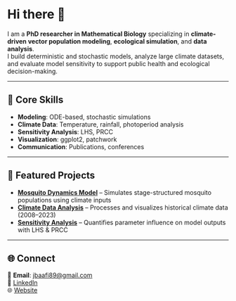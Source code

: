 # Hi there 👋

I am a **PhD researcher in Mathematical Biology** specializing in **climate-driven vector population modeling**, **ecological simulation**, and **data analysis**.  
I build deterministic and stochastic models, analyze large climate datasets, and evaluate model sensitivity to support public health and ecological decision-making.

---

## 🔹 Core Skills
- **Modeling**: ODE-based, stochastic simulations  
- **Climate Data**: Temperature, rainfall, photoperiod analysis  
- **Sensitivity Analysis**: LHS, PRCC  
- **Visualization**: ggplot2, patchwork  
- **Communication**: Publications, conferences

---

## 📌 Featured Projects
- [**Mosquito Dynamics Model**](https://github.com/jbaafi/Mosquito-Dynamics) – Simulates stage-structured mosquito populations using climate inputs  
- [**Climate Data Analysis**](https://github.com/jbaafi/Climate-Data-Analysis) – Processes and visualizes historical climate data (2008–2023)  
- [**Sensitivity Analysis**](https://github.com/jbaafi/Sensitivity-Analysis) – Quantifies parameter influence on model outputs with LHS & PRCC

---

## 🌐 Connect
📧 **Email**: jbaafi89@gmail.com  
🔗 [LinkedIn](https://www.linkedin.com/in/josephbaafi/)  
🌐 [Website](https://jbaafi.github.io/joseph.baafi/)
